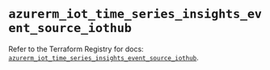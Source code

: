 # `azurerm_iot_time_series_insights_event_source_iothub`

Refer to the Terraform Registry for docs: [`azurerm_iot_time_series_insights_event_source_iothub`](https://registry.terraform.io/providers/hashicorp/azurerm/3.92.0/docs/resources/iot_time_series_insights_event_source_iothub).
